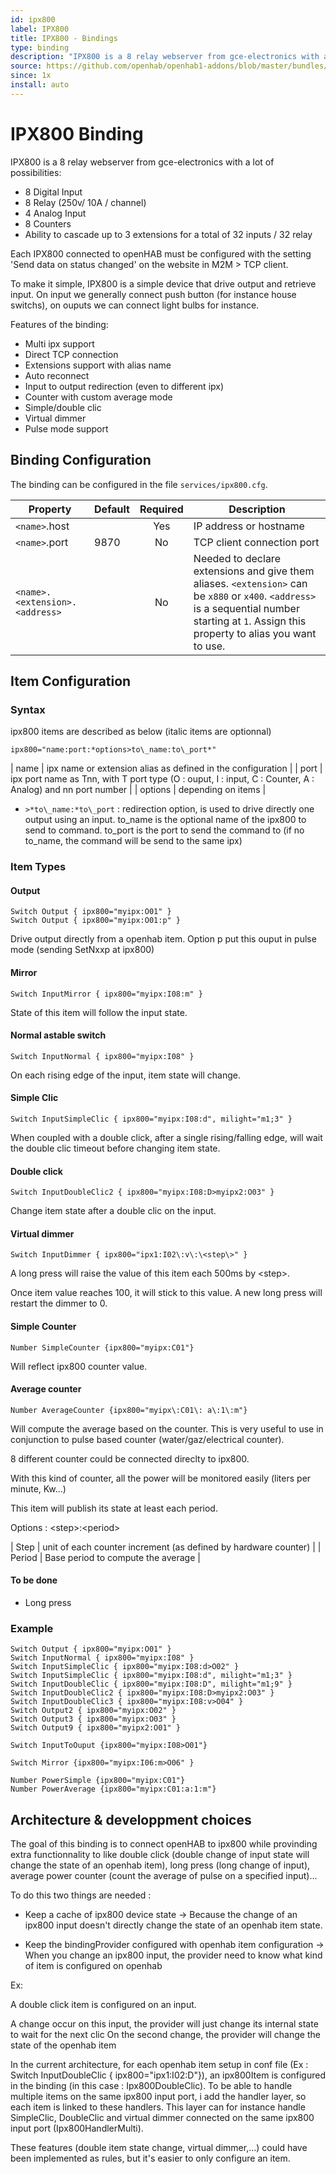 ```yaml
---
id: ipx800
label: IPX800
title: IPX800 - Bindings
type: binding
description: "IPX800 is a 8 relay webserver from gce-electronics with a lot of possibilities:"
source: https://github.com/openhab/openhab1-addons/blob/master/bundles/binding/org.openhab.binding.ipx800/README.md
since: 1x
install: auto
---
```


<!-- Attention authors: Do not edit directly. Please add your changes to the appropriate source repository -->

<!-- {% include base.html %} -->

# IPX800 Binding

IPX800 is a 8 relay webserver from gce-electronics with a lot of possibilities:

* 8 Digital Input
* 8 Relay (250v/ 10A / channel)
* 4 Analog Input
* 8 Counters
* Ability to cascade up to 3 extensions for a total of 32 inputs / 32 relay

Each IPX800 connected to openHAB must be configured with the setting 'Send data on status changed' on the website in M2M > TCP client.

To make it simple, IPX800 is a simple device that drive output and retrieve input. On input we generally connect push button (for instance house switchs), on ouputs we can connect light bulbs for instance.

Features of the binding:

 * Multi ipx support
 * Direct TCP connection
 * Extensions support with alias name
 * Auto reconnect
 * Input to output redirection (even to different ipx)
 * Counter with custom average mode
 * Simple/double clic
 * Virtual dimmer
 * Pulse mode support

## Binding Configuration

The binding can be configured in the file `services/ipx800.cfg`.

| Property  | Default | Required | Description |
|-----------|---------|:--------:|-------------|
| `<name>`.host | | Yes | IP address or hostname |
| `<name>`.port | 9870 | No | TCP client connection port |
| `<name>.<extension>.<address>` | | No | Needed to declare extensions and give them aliases.  `<extension>` can be `x880` or `x400`.  `<address>` is a sequential number starting at `1`.  Assign this property to alias you want to use. |

## Item Configuration

### Syntax

ipx800 items are described as below (italic items are optionnal)

```
ipx800="name:port:*options>to\_name:to\_port*"
```

| name | ipx name or extension alias as defined in the configuration |
| port | ipx port name as Tnn, with T port type (O : ouput, I : input, C : Counter, A : Analog) and nn port number |
| options | depending on items |

* `>*to\_name:*to\_port` : redirection option, is used to drive directly one output using an input. to\_name is the optional name of the ipx800 to send to command. to\_port is the port to send the command to (if no to_name, the command will be send to the same ipx)

### Item Types

#### Output

```
Switch Output { ipx800="myipx:O01" }
Switch Output { ipx800="myipx:O01:p" }
```

Drive output directly from a openhab item. Option p put this ouput in pulse mode (sending SetNxxp at ipx800)

#### Mirror

```
Switch InputMirror { ipx800="myipx:I08:m" }
```

State of this item will follow the input state.

#### Normal astable switch

```
Switch InputNormal { ipx800="myipx:I08" }
```

On each rising edge of the input, item state will change.

#### Simple Clic

```
Switch InputSimpleClic { ipx800="myipx:I08:d", milight="m1;3" }
```

When coupled with a double click, after a single rising/falling edge, will wait the double clic timeout before changing item state.

#### Double click

```
Switch InputDoubleClic2 { ipx800="myipx:I08:D>myipx2:O03" }
```

Change item state after a double clic on the input.

#### Virtual dimmer

```
Switch InputDimmer { ipx800="ipx1:I02\:v\:\<step\>" }
```

A long press will raise the value of this item each 500ms by &lt;step&gt;.

Once item value reaches 100, it will stick to this value. A new long press will restart the dimmer to 0.

#### Simple Counter

```
Number SimpleCounter {ipx800="myipx:C01"}
```

Will reflect ipx800 counter value.

#### Average counter

```
Number AverageCounter {ipx800="myipx\:C01\: a\:1\:m"}
```

Will compute the average based on the counter. This is very useful to use in conjunction to pulse based counter (water/gaz/electrical counter). 

8 different counter could be connected direclty to ipx800.

With this kind of counter, all the power will be monitored easily (liters per minute, Kw...)

This item will publish its state at least each period.

Options : \<step\>\:\<period\>

| Step | unit of each counter increment (as defined by hardware counter) |
| Period | Base period to compute the average |


#### To be done

* Long press


### Example

```
Switch Output { ipx800="myipx:O01" }
Switch InputNormal { ipx800="myipx:I08" }
Switch InputSimpleClic { ipx800="myipx:I08:d>O02" }
Switch InputSimpleClic { ipx800="myipx:I08:d", milight="m1;3" }
Switch InputDoubleClic { ipx800="myipx:I08:D", milight="m1;9" }
Switch InputDoubleClic2 { ipx800="myipx:I08:D>myipx2:O03" }
Switch InputDoubleClic3 { ipx800="myipx:I08:v>O04" }
Switch Output2 { ipx800="myipx:O02" }
Switch Output3 { ipx800="myipx:O03" }
Switch Output9 { ipx800="myipx2:O01" }

Switch InputToOuput {ipx800="myipx:I08>O01"}

Switch Mirror {ipx800="myipx:I06:m>O06" }

Number PowerSimple {ipx800="myipx:C01"}
Number PowerAverage {ipx800="myipx:C01:a:1:m"}
```

## Architecture & developpment choices

The goal of this binding is to connect openHAB to ipx800 while provinding extra functionnality to like double click (double change of input state will change the state of an openhab item), long press (long change of input), average power counter (count the average of pulse on a specified input)...

To do this two things are needed :

* Keep a cache of ipx800 device state -> Because the change of an ipx800 input doesn't directly change the state of an openhab item state.

* Keep the bindingProvider configured with openhab item configuration -> When you change an ipx800 input, the provider need to know what kind of item is configured on openhab

Ex:

A double click item is configured on an input.

A change occur on this input, the provider will just change its internal state to wait for the next clic
On the second change, the provider will change the state of the openhab item

In the current architecture, for each openhab item setup in conf file (Ex : Switch InputDoubleClic { ipx800="ipx1:I02:D"}), an ipx800Item is configured in the binding (in this case : Ipx800DoubleClic).
To be able to handle multiple items on the same ipx800 input port, i add the handler layer, so each item is linked to these handlers. This layer can for instance handle SimpleClic, DoubleClic and virtual dimmer connected on the same ipx800 input port (Ipx800HandlerMulti).

These features (double item state change, virtual dimmer,...) could have been implemented as rules, but it's easier to only configure an item.
